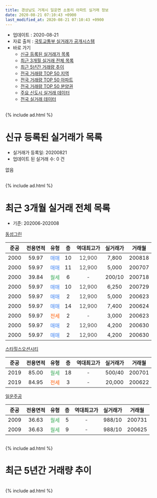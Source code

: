 ```yaml
---
title: 경상남도 거제시 일운면 소동리 아파트 실거래 정보
date: 2020-08-21 07:10:43 +0900
last_modified_at: 2020-08-21 07:10:43 +0900
---
```


* 업데이트 : 2020-08-21
* 자료 출처 : [국토교통부 실거래가 공개시스템](http://rt.molit.go.kr)
* 바로 가기
    * [신규 등록된 실거래가 목록](#신규-등록된-실거래가-목록)
    * [최근 3개월 실거래 전체 목록](#최근-3개월-실거래-전체-목록)
    * [최근 5년간 거래량 추이](#최근-5년간-거래량-추이)
    * [전국 거래량 TOP 50 지역](https://inasie.github.io/apt-trade-info/최근-3개월-전국에서-가장-거래가-많이-발생한-지역)
    * [전국 거래량 TOP 50 아파트](https://inasie.github.io/apt-trade-info/최근-3개월-전국에서-가장-거래가-많이-발생한-아파트)
    * [전국 거래량 TOP 50 분양권](https://inasie.github.io/apt-trade-info/최근-3개월-전국에서-가장-거래가-많이-발생한-분양권)
    * [주요 신도시 실거래 데이터](https://inasie.github.io/apt-trade-info/주요-신도시)
    * [전국 실거래 데이터](https://inasie.github.io/apt-trade-info/전국)
<br>
{% include ad.html %}
<br>

# 신규 등록된 실거래가 목록
* 실거래가 등록일: 20200821
* 업데이트 된 실거래 수: 0 건

없음

<br>
{% include ad.html %}
<br>

# 최근 3개월 실거래 전체 목록
* 기준: 202006-202008


[동성그린](https://search.naver.com/search.naver?query=%EA%B2%BD%EC%83%81%EB%82%A8%EB%8F%84+%EA%B1%B0%EC%A0%9C%EC%8B%9C+%EC%9D%BC%EC%9A%B4%EB%A9%B4+%EC%86%8C%EB%8F%99%EB%A6%AC+%EB%8F%99%EC%84%B1%EA%B7%B8%EB%A6%B0)

|준공|전용면적|유형|층|역대최고가|실거래가|거래월|
|:---:|:---:|:---:|:---:|:---:|:---:|:---:|
|2000|59.97|<span style="color:#4285f3">매매</span>|10|<span style="color:#444444">12,900</span>|7,800|200818|
|2000|59.97|<span style="color:#4285f3">매매</span>|11|<span style="color:#444444">12,900</span>|5,000|200707|
|2000|39.84|<span style="color:#34a853">월세</span>|6|<span style="color:#444444">-</span>|200/10|200718|
|2000|59.97|<span style="color:#4285f3">매매</span>|10|<span style="color:#444444">12,900</span>|6,250|200729|
|2000|59.97|<span style="color:#4285f3">매매</span>|2|<span style="color:#444444">12,900</span>|5,000|200623|
|2000|59.97|<span style="color:#4285f3">매매</span>|14|<span style="color:#444444">12,900</span>|7,400|200624|
|2000|59.97|<span style="color:#ff5a00">전세</span>|2|<span style="color:#444444">-</span>|3,000|200623|
|2000|59.97|<span style="color:#4285f3">매매</span>|2|<span style="color:#444444">12,900</span>|4,200|200630|
|2000|59.97|<span style="color:#4285f3">매매</span>|2|<span style="color:#444444">12,900</span>|4,200|200630|

[스타힐스오션시티](https://search.naver.com/search.naver?query=%EA%B2%BD%EC%83%81%EB%82%A8%EB%8F%84+%EA%B1%B0%EC%A0%9C%EC%8B%9C+%EC%9D%BC%EC%9A%B4%EB%A9%B4+%EC%86%8C%EB%8F%99%EB%A6%AC+%EC%8A%A4%ED%83%80%ED%9E%90%EC%8A%A4%EC%98%A4%EC%85%98%EC%8B%9C%ED%8B%B0)

|준공|전용면적|유형|층|역대최고가|실거래가|거래월|
|:---:|:---:|:---:|:---:|:---:|:---:|:---:|
|2019|85.00|<span style="color:#34a853">월세</span>|18|<span style="color:#444444">-</span>|500/40|200701|
|2019|84.95|<span style="color:#ff5a00">전세</span>|3|<span style="color:#444444">-</span>|20,000|200622|

[일운주공](https://search.naver.com/search.naver?query=%EA%B2%BD%EC%83%81%EB%82%A8%EB%8F%84+%EA%B1%B0%EC%A0%9C%EC%8B%9C+%EC%9D%BC%EC%9A%B4%EB%A9%B4+%EC%86%8C%EB%8F%99%EB%A6%AC+%EC%9D%BC%EC%9A%B4%EC%A3%BC%EA%B3%B5)

|준공|전용면적|유형|층|역대최고가|실거래가|거래월|
|:---:|:---:|:---:|:---:|:---:|:---:|:---:|
|2009|36.63|<span style="color:#34a853">월세</span>|5|<span style="color:#444444">-</span>|988/10|200731|
|2009|36.63|<span style="color:#34a853">월세</span>|9|<span style="color:#444444">-</span>|988/10|200625|


<br>
{% include ad.html %}
<br>

# 최근 5년간 거래량 추이


<div style="width:100%;">
    <canvas id="deal_progress" height="200"></canvas>
</div>

<script>
new Chart(document.getElementById("deal_progress"), {
    type: 'line',
    data: {
        labels: ['201508','201509','201510','201511','201512','201601','201602','201603','201604','201605','201606','201607','201608','201609','201610','201611','201612','201701','201702','201703','201704','201705','201706','201707','201708','201709','201710','201711','201712','201801','201802','201803','201804','201805','201806','201807','201808','201809','201810','201811','201812','201901','201902','201903','201904','201905','201906','201907','201908','201909','201910','201911','201912','202001','202002','202003','202004','202005','202006','202007','202008'],
        datasets: [{
            label: '매매',
            pointRadius: 1,
            data: [8, 1, 5, 2, 1, 3, 5, 4, 2, 2, 0, 0, 0, 0, 1, 4, 0, 0, 2, 2, 2, 0, 2, 2, 0, 2, 3, 1, 2, 3, 0, 0, 0, 0, 2, 3, 1, 0, 2, 2, 1, 1, 1, 3, 2, 2, 3, 0, 1, 1, 2, 3, 0, 0, 0, 2, 2, 1, 4, 2, 1],
            borderColor: "rgba(255, 201, 14, 1)",
            backgroundColor: "rgba(255, 201, 14, 0.5)",
            fill: false,
            lineTension: 0
        },{
            label: '전월세',
            pointRadius: 1,
            data: [5, 6, 2, 3, 3, 3, 6, 11, 4, 2, 2, 2, 3, 4, 1, 2, 3, 1, 3, 6, 1, 4, 5, 24, 8, 6, 1, 5, 6, 10, 4, 4, 2, 3, 0, 1, 0, 2, 2, 2, 2, 2, 1, 0, 0, 0, 2, 5, 0, 2, 2, 32, 111, 39, 6, 6, 1, 1, 3, 3, 0],
            borderColor: "rgba(0, 141, 185, 1)",
            backgroundColor: "rgba(0, 141, 185, 0.5)",
            fill: false,
            lineTension: 0
        }
        ]
    },
    options: {
        responsive: true,
        title: {
            display: false
        },
        tooltips: {
            mode: 'index',
            intersect: false
        },
        hover: {
            mode: 'nearest',
            intersect: true
        },
        scales: {
            xAxes: [{
                display: true,
                scaleLabel: {
                    display: true,
                    labelString: '년/월'
                }
            }],
            yAxes: [{
                display: true,
                ticks: {
                    suggestedMin: 0,
                },
                scaleLabel: {
                    display: true,
                    labelString: '실거래 수'
                }
            }]
        }
    }
});

</script>


<br>
{% include ad.html %}
<br>

